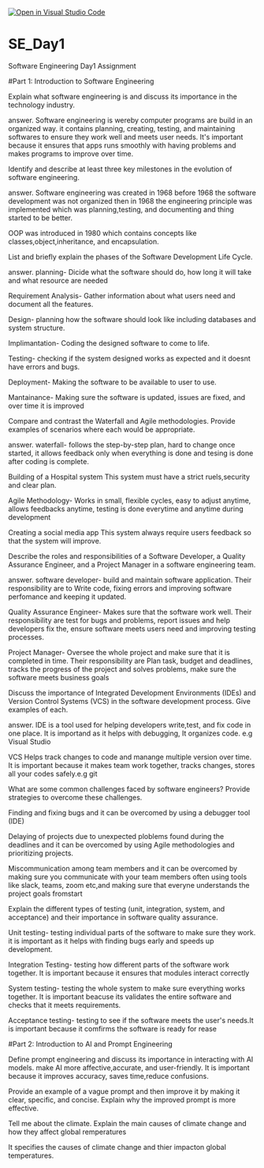 [![Open in Visual Studio Code](https://classroom.github.com/assets/open-in-vscode-2e0aaae1b6195c2367325f4f02e2d04e9abb55f0b24a779b69b11b9e10269abc.svg)](https://classroom.github.com/online_ide?assignment_repo_id=18434366&assignment_repo_type=AssignmentRepo)
# SE_Day1
Software Engineering Day1 Assignment

#Part 1: Introduction to Software Engineering

Explain what software engineering is and discuss its importance in the technology industry.

answer.
Software engineering is wereby computer programs are build in an organized way. it contains planning, creating, testing, and maintaining softwares to ensure they work well and meets user needs. It's important because it ensures that apps runs smoothly with having problems and makes programs to improve over time.

Identify and describe at least three key milestones in the evolution of software engineering.

answer.
Software engineering was created in 1968 before 1968 the software development was not organized then in 1968 the engineering principle was implemented which was planning,testing, and documenting and thing started to be better.

OOP was introduced in 1980 which contains concepts like classes,object,inheritance, and encapsulation.

List and briefly explain the phases of the Software Development Life Cycle.

answer.
planning- Dicide what the software should do, how long it will take and what resource are needed

Requirement Analysis- Gather information about what users need and document all the features.

Design- planning how the software should look like including databases and system structure.

Implimantation- Coding the designed software to come to life.

Testing- checking if the system designed works as expected and it doesnt have errors and bugs.

Deployment- Making the software to be available to user to use.

Mantainance- Making sure the software is updated, issues are fixed, and over time it is improved

Compare and contrast the Waterfall and Agile methodologies. Provide examples of scenarios where each would be appropriate.

answer.
waterfall- follows the step-by-step plan, hard to change once started, it allows feedback only when everything is done and tesing is done after coding is complete.

Building of a Hospital system
This system must have a strict ruels,security and clear plan. 


Agile Methodology- Works in small, flexible cycles, easy to adjust anytime, allows feedbacks anytime, testing is done everytime and anytime during development

Creating a social media app
This system always require users feedback so that the system will improve.

Describe the roles and responsibilities of a Software Developer, a Quality Assurance Engineer, and a Project Manager in a software engineering team.

answer.
software developer- build and maintain software application. Their responsibility are to  Write code, fixing errors and improving software perfomance and keeping it updated.

Quality Assurance Engineer- Makes sure that the software work well. Their responsibility are test for bugs and problems, report issues and help developers fix the, ensure software meets users need and improving testing processes.

Project Manager- Oversee the whole project and make sure that it is completed in time. Their responsibility are Plan task, budget and deadlines, tracks the progress of the project and solves problems, make sure the software meets business goals


Discuss the importance of Integrated Development Environments (IDEs) and Version Control Systems (VCS) in the software development process. Give examples of each.

answer.
IDE is a tool used for helping developers write,test, and fix code in one place. It is importand as it helps with debugging, It organizes code. e.g Visual Studio

VCS Helps track changes to code and manange multiple version over time. It is important because it makes team work together, tracks changes, stores all your codes safely.e.g git


What are some common challenges faced by software engineers? Provide strategies to overcome these challenges.

Finding and fixing bugs and it can be overcomed by using a debugger tool (IDE)

Delaying of projects due to unexpected ploblems found during the deadlines and it can be overcomed by using Agile methodologies and prioritizing projects.

Miscommunication among team members and it can be overcomed by making sure you communicate with your team members often using tools like slack, teams, zoom etc,and making sure that everyne understands the project goals fromstart


Explain the different types of testing (unit, integration, system, and acceptance) and their importance in software quality assurance.

Unit testing- testing individual parts of the software to make sure they work. it is important as it helps with finding bugs early and speeds up development.

Integration Testing- testing how different parts of the software work together. It is important because it ensures that modules interact correctly

System testing- testing the whole system to make sure everything works together. It is important beacuse its validates the entire software and checks that it meets requirements.

Acceptance testing- testing to see if the software meets the user's needs.It is important because it comfirms the software is ready for rease


#Part 2: Introduction to AI and Prompt Engineering


Define prompt engineering and discuss its importance in interacting with AI models.
make AI more affective,accurate, and user-friendly. It is important because it improves accuracy, saves time,reduce confusions.

Provide an example of a vague prompt and then improve it by making it clear, specific, and concise. Explain why the improved prompt is more effective.

Tell me about the climate. Explain the main causes of climate change and how they affect global remperatures

It specifies the causes of climate change and thier impacton global temperatures.
